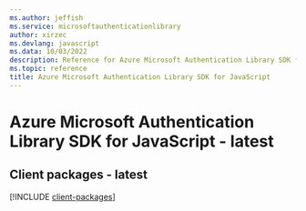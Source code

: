 ```yaml
---
ms.author: jeffish
ms.service: microsoftauthenticationlibrary
author: xirzec
ms.devlang: javascript
ms.data: 10/03/2022
description: Reference for Azure Microsoft Authentication Library SDK for JavaScript
ms.topic: reference
title: Azure Microsoft Authentication Library SDK for JavaScript
---
```

# Azure Microsoft Authentication Library SDK for JavaScript - latest

## Client packages - latest
[!INCLUDE [client-packages](microsoft-authentication-library-client-index.md)]